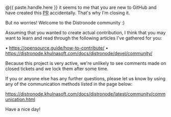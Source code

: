 @{{ paste.handle.here }} it seems to me that you are new to GitHub and
have created this
[PR](https://help.github.com/articles/about-pull-requests/)
accidentally. That's why I'm closing it.

But no worries! Welcome to the Distronode community :)

Assuming that you wanted to create actual contribution, I think that
you may want to learn and read through the following articles I've
gathered for you:

• https://opensource.guide/how-to-contribute/
• https://distronode.khulnasoft.com/docs/distronode/devel/community/

Because this project is very active, we're unlikely to see comments made on closed tickets and we lock them after some time.

If you or anyone else has any further questions, please let us know by using any of the communication methods listed in the page below:

  https://distronode.khulnasoft.com/docs/distronode/latest/community/communication.html

Have a nice day!

